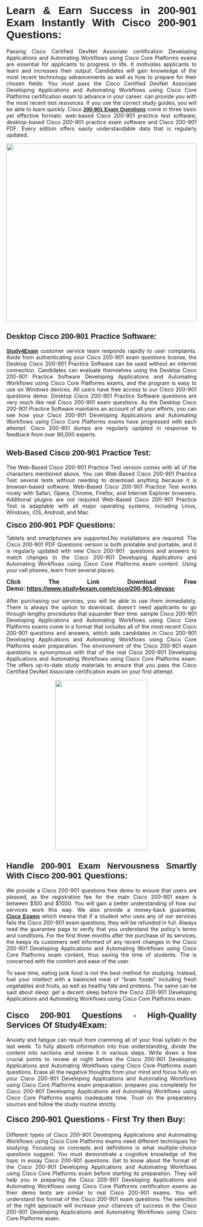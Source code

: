 <h1 style="text-align: justify;"><span style="font-family:Tahoma,Geneva,sans-serif;"><strong>Learn & Earn Success in 200-901 Exam Instantly With Cisco 200-901 Questions:</strong></span></h1>

<p style="text-align: justify;">Passing Cisco Certified DevNet Associate certification Developing Applications and Automating Workflows using Cisco Core Platforms exams are essential for applicants to progress in life. It motivates applicants to learn and increases their output. Candidates will gain knowledge of the most recent technology advancements as well as how to prepare for their chosen fields. You must pass the Cisco Certified DevNet Associate Developing Applications and Automating Workflows using Cisco Core Platforms certification exam to advance in your career. can provide you with the most recent test resources. If you use the correct study guides, you will be able to learn quickly. Cisco <a href="https://www.study4exam.com/cisco/200-901-devasc"><span style="font-family:Tahoma,Geneva,sans-serif;"><strong>200-901 Exam Questions</strong></span></a> come in three basic yet effective formats: web-based Cisco 200-901 practice test software, desktop-based Cisco 200-901 practice exam software and Cisco 200-901 PDF. Every edition offers easily understandable data that is regularly updated.</p>

<p style="text-align: justify;"><a href="https://www.study4exam.com/cisco/200-901-devasc"><img alt="" src="https://lh3.googleusercontent.com/pw/AM-JKLVq_oPqfp0-n5zn4yqAoyjjcA2yO-jT5Cm68rj_xPcdsmakSaLzyxJ8unsRMKMdGkmOINvzyM17CwNHdrz3aK03FYcCewHDEYJs7lAvJLcrBifJ5qSpkhSIJgPhz-7dSY7ixq9ev6p4G2ds_VnujUaf=w1366-h530-no?authuser=0" style="width: 100%; height: 470px;" /></a></p>

<h2 style="text-align: justify;"><span style="font-family:Tahoma,Geneva,sans-serif;"><strong><span style="font-size:20px;">Desktop Cisco 200-901 Practice Software:</span></strong></span></h2>

<p style="text-align: justify;"><a href="https://www.study4exam.com/"><span style="font-family:Tahoma,Geneva,sans-serif;"><strong>Study4Exam</strong></span></a> customer service team responds rapidly to user complaints. Aside from authenticating your Cisco 200-901 exam questions license, the Desktop Cisco 200-901 Practice Software can be used without an internet connection. Candidates can evaluate themselves using the Desktop Cisco 200-901 Practice Software Developing Applications and Automating Workflows using Cisco Core Platforms exams, and the program is easy to use on Windows devices. All users have free access to our Cisco 200-901 questions demo. Desktop Cisco 200-901 Practice Software questions are very much like real Cisco 200-901 exam questions. As the Desktop Cisco 200-901 Practice Software maintains an account of all your efforts, you can see how your Cisco 200-901 Developing Applications and Automating Workflows using Cisco Core Platforms exams have progressed with each attempt. Cisco 200-901 dumps are regularly updated in response to feedback from over 90,000 experts.</p>

<h2 style="text-align: justify;"><strong><span style="font-family:Tahoma,Geneva,sans-serif;"><span style="font-size:20px;">Web-Based Cisco 200-901 Practice Test:</span></span></strong></h2>

<p style="text-align: justify;">The Web-Based Cisco 200-901 Practice Test version comes with all of the characters mentioned above. You can Web-Based Cisco 200-901 Practice Test several tests without needing to download anything because it is browser-based software. Web-Based Cisco 200-901 Practice Test works nicely with Safari, Opera, Chrome, Firefox, and Internet Explorer browsers. Additional plugins are not required Web-Based Cisco 200-901 Practice Test is adaptable with all major operating systems, including Linux, Windows, iOS, Android, and Mac.</p>

<p style="text-align: justify;"><strong><span style="font-family:Tahoma,Geneva,sans-serif;"><span style="font-size:20px;">Cisco 200-901 PDF Questions:</span></span></strong></p>

<p style="text-align: justify;">Tablets and smartphones are supported.No installations are required. The Cisco 200-901 PDF Questions version is both printable and portable, and it is regularly updated with new Cisco 200-901  questions and answers to match changes in the Cisco 200-901 Developing Applications and Automating Workflows using Cisco Core Platforms exam content. Using your cell phones, learn from several places.</p>

<p style="text-align: justify;"><strong><span style="font-size:16px;"><span style="font-family:Tahoma,Geneva,sans-serif;">Click The Link Download Free Demo:</span></span></strong> <strong><span style="font-size:16px;"><span style="font-family:Tahoma,Geneva,sans-serif;"><a href="https://www.study4exam.com/cisco/200-901-devasc">https://www.study4exam.com/cisco/200-901-devasc</a></span></span></strong></p>

<p style="text-align: justify;">After purchasing our services, you will be able to use them immediately. There is always the option to download. doesn't need applicants to go through lengthy procedures that squander their time. sample Cisco 200-901 Developing Applications and Automating Workflows using Cisco Core Platforms exams come in a format that includes all of the most recent Cisco 200-901 questions and answers, which aids candidates in Cisco 200-901 Developing Applications and Automating Workflows using Cisco Core Platforms exam preparation. The environment of the Cisco 200-901 exam questions is synonymous with that of the real Cisco 200-901 Developing Applications and Automating Workflows using Cisco Core Platforms exam. The offers up-to-date study materials to ensure that you pass the Cisco Certified DevNet Associate certification exam on your first attempt.</p>

<p style="text-align: center;"><a href="https://www.study4exam.com/cisco/200-901-devasc"><img alt="" src="https://lh3.googleusercontent.com/pw/AM-JKLXfNjhwPiMVy0ctVShSUYpvTBudxxEKSjIvWyQcQ4fkjC7tw4fAHzQCxVumweZ4lZywWu345GH-ksy4ecL_MjJ_HOMVvBbLXRtkP9fACCrcmZAb4vVtcna_wHGfpzNHbsqs91m4DXRGfOMJpFZl-Ci9=w650-h649-no?authuser=0" style="width: 70%; height: 450px;" /></a></p>

<h2 style="text-align: justify;"><strong><span style="font-size:22px;"><span style="font-family:Tahoma,Geneva,sans-serif;">Handle 200-901 Exam Nervousness Smartly With Cisco 200-901 Questions:</span></span></strong></h2>

<p style="text-align: justify;">We provide a Cisco 200-901 questions free demo to ensure that users are pleased, as the registration fee for the main Cisco 200-901 exam is between $100 and $1000. You will gain a better understanding of how our services work this way. We also provide a money-back guarantee, <a href="https://www.study4exam.com/cisco-exams"><span style="font-family:Tahoma,Geneva,sans-serif;"><strong>Cisco Exams</strong></span></a> which means that if a student who uses any of our services fails the Cisco 200-901 exam questions, they will be refunded in full. Always read the guarantee page to verify that you understand the policy's terms and conditions. For the first three months after the purchase of its services, the keeps its customers well informed of any recent changes in the Cisco 200-901 Developing Applications and Automating Workflows using Cisco Core Platforms exam content, thus saving the time of students. The is concerned with the comfort and ease of the user.</p>

<p style="text-align: justify;">To save time, eating junk food is not the best method for studying. Instead, fuel your intellect with a balanced meal of "brain foods" including fresh vegetables and fruits, as well as healthy fats and proteins. The same can be said about sleep: get a decent sleep before the Cisco 200-901 Developing Applications and Automating Workflows using Cisco Core Platforms exam.</p>

<h3 style="text-align: justify;"><span style="font-family:Tahoma,Geneva,sans-serif;"><strong><span style="font-size:22px;">Cisco 200-901 Questions - High-Quality Services Of Study4Exam:</span></strong></span></h3>

<p style="text-align: justify;">Anxiety and fatigue can result from cramming all of your final syllabi in the last week. To fully absorb information into true understanding, divide the content into sections and review it in various steps. Write down a few crucial points to review at night before the Cisco 200-901 Developing Applications and Automating Workflows using Cisco Core Platforms exam questions. Erase all the negative thoughts from your mind and focus fully on your Cisco 200-901 Developing Applications and Automating Workflows using Cisco Core Platforms exam preparation. prepares you completely for Cisco 200-901 Developing Applications and Automating Workflows using Cisco Core Platforms exams inadequate time. Trust on the preparatory sources and follow the study routine strictly. </p>

<h4 style="text-align: justify;"><span style="font-family:Tahoma,Geneva,sans-serif;"><strong><span style="font-size:22px;">Cisco 200-901 Questions - First Try then Buy:</span></strong></span></h4>

<p style="text-align: justify;">Different types of Cisco 200-901 Developing Applications and Automating Workflows using Cisco Core Platforms exams need different techniques for studying. Focusing on concepts and definitions is what multiple-choice questions suggest. You must demonstrate a cognitive knowledge of the topic in essay Cisco 200-901 questions. Get to know about the format of the Cisco 200-901 Developing Applications and Automating Workflows using Cisco Core Platforms exam before starting its preparation. They will help you in preparing the Cisco 200-901 Developing Applications and Automating Workflows using Cisco Core Platforms certification exams as their demo tests are similar to real Cisco 200-901 exams. You will understand the format of the Cisco 200-901 exam questions. The selection of the right approach will increase your chances of success in the Cisco 200-901 Developing Applications and Automating Workflows using Cisco Core Platforms exam.</p>
